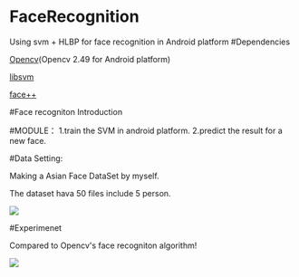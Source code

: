 # FaceRecognition
Using svm + HLBP for face recognition in Android platform
#Dependencies

[Opencv](http://opencv.org/)(Opencv 2.49 for Android platform)

[libsvm](https://github.com/cjlin1/libsvm.git)

[face++](http://www.faceplusplus.com.cn/)

#Face recogniton Introduction

#MODULE：
  1.train the SVM in android platform.
  2.predict the result for a new face.
  
#Data Setting:
  
  Making a Asian Face DataSet by myself.
   
  The dataset hava 50 files include 5 person.
   
![](https://github.com/zhangqianhui/FaceRecognition/blob/master/image/face_example.png)
  
#Experimenet

  Compared to Opencv's face recogniton algorithm!
  
![](https://github.com/zhangqianhui/FaceRecognition/blob/master/image/experminent.PNG)
  

   

  

